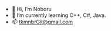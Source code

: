 - 👋 Hi, I’m Noboru
- 🌱 I’m currently learning C++, C#, Java.
- 📫 tkmnbrGit@gmail.com
<!---
tkmnbr/tkmnbr is a ✨ special ✨ repository because its `README.md` (this file) appears on your GitHub profile.
You can click the Preview link to take a look at your changes.
--->
